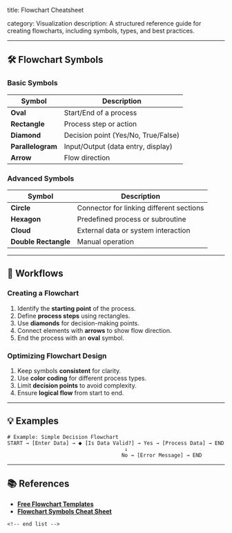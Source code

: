 title: Flowchart Cheatsheet

category: Visualization
description: A structured reference guide for creating flowcharts, including symbols, types, and best practices.

---

## 🛠️ Flowchart Symbols

### **Basic Symbols**

| Symbol                  | Description                         |
| ----------------------- | ----------------------------------- |
| **Oval**          | Start/End of a process              |
| **Rectangle**     | Process step or action              |
| **Diamond**       | Decision point (Yes/No, True/False) |
| **Parallelogram** | Input/Output (data entry, display)  |
| **Arrow**         | Flow direction                      |

### **Advanced Symbols**

| Symbol                     | Description                              |
| -------------------------- | ---------------------------------------- |
| **Circle**           | Connector for linking different sections |
| **Hexagon**          | Predefined process or subroutine         |
| **Cloud**            | External data or system interaction      |
| **Double Rectangle** | Manual operation                         |

---

## 🔄 Workflows

### **Creating a Flowchart**

1. Identify the **starting point** of the process.
2. Define **process steps** using rectangles.
3. Use **diamonds** for decision-making points.
4. Connect elements with **arrows** to show flow direction.
5. End the process with an **oval** symbol.

### **Optimizing Flowchart Design**

1. Keep symbols **consistent** for clarity.
2. Use **color coding** for different process types.
3. Limit **decision points** to avoid complexity.
4. Ensure **logical flow** from start to end.

---

## 💡 Examples

```plaintext
# Example: Simple Decision Flowchart
START → [Enter Data] → ⬥ [Is Data Valid?] → Yes → [Process Data] → END  
                                      ↓  
                                     No → [Error Message] → END  
```

---

## 📚 References

- **[Free Flowchart Templates](https://www.canva.com/graphs/templates/flowchart/)**
- **[Flowchart Symbols Cheat Sheet](https://www.pinterest.com/pin/free-flowchart-symbol-cheat-sheetboardmix--1130614681439925351/)**

```
<!-- end list -->
```
